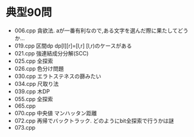 
# 典型90問

- 006.cpp 貪欲法. aが一番有利なので,ある文字を選んだ際に果たしてどうか...
- 019.cpp 区間dp dp[l][r]=[l,r] [l,r)のケースがある
- 021.cpp 強連結成分分解(SCC)
- 025.cpp 全探索
- 026.cpp 色分け問題
- 030.cpp エラトステネスの篩みたい
- 034.cpp 尺取り法
- 039.cpp 木DP
- 055.cpp 全探索
- 065.cpp
- 070.cpp 中央値 マンハッタン距離
- 072.cpp 再帰でバックトラック. どのようにbit全探索で行うかは謎
- 073.cpp
